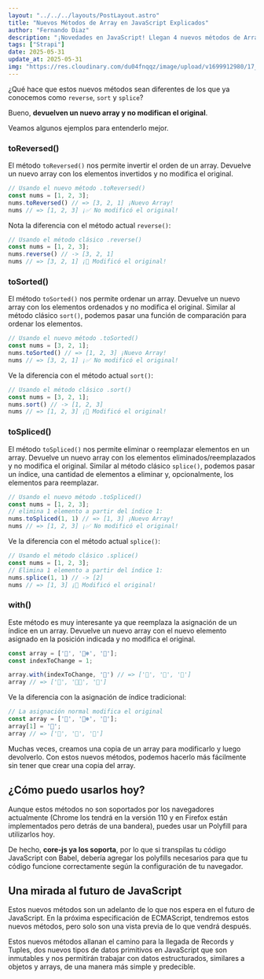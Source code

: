 ```yaml
---
layout: "../../../layouts/PostLayout.astro"
title: "Nuevos Métodos de Array en JavaScript Explicados"
author: "Fernando Diaz"
description: "¡Novedades en JavaScript! Llegan 4 nuevos métodos de Array: toReversed(), toSorted(), toSpliced() y with()."
tags: ["Strapi"]
date: 2025-05-31
update_at: 2025-05-31
img: "https://res.cloudinary.com/du04fnqqz/image/upload/v1699912980/17_500_x_414_px_2_df173cffd2.jpg"
---
```


¿Qué hace que estos nuevos métodos sean diferentes de los que ya conocemos como `reverse`, `sort` y `splice`?

Bueno, **devuelven un nuevo array y no modifican el original**.

Veamos algunos ejemplos para entenderlo mejor.

### toReversed()

El método `toReversed()` nos permite invertir el orden de un array. Devuelve un nuevo array con los elementos invertidos y no modifica el original.

```typescript
// Usando el nuevo método .toReversed()
const nums = [1, 2, 3];
nums.toReversed() // => [3, 2, 1] ¡Nuevo Array!
nums // => [1, 2, 3] ¡✅ No modificó el original!
```

Nota la diferencia con el método actual `reverse()`:

```typescript
// Usando el método clásico .reverse()
const nums = [1, 2, 3];
nums.reverse() // -> [3, 2, 1]
nums // => [3, 2, 1] ¡🛑 Modificó el original!
```

### toSorted()

El método `toSorted()` nos permite ordenar un array. Devuelve un nuevo array con los elementos ordenados y no modifica el original. Similar al método clásico `sort()`, podemos pasar una función de comparación para ordenar los elementos.

```typescript
// Usando el nuevo método .toSorted()
const nums = [3, 2, 1];
nums.toSorted() // => [1, 2, 3] ¡Nuevo Array!
nums // => [3, 2, 1] ¡✅ No modificó el original!
```

Ve la diferencia con el método actual `sort()`:

```typescript
// Usando el método clásico .sort()
const nums = [3, 2, 1];
nums.sort() // -> [1, 2, 3]
nums // => [1, 2, 3] ¡🛑 Modificó el original!
```

### toSpliced()

El método `toSpliced()` nos permite eliminar o reemplazar elementos en un array. Devuelve un nuevo array con los elementos eliminados/reemplazados y no modifica el original. Similar al método clásico `splice()`, podemos pasar un índice, una cantidad de elementos a eliminar y, opcionalmente, los elementos para reemplazar.

```typescript
// Usando el nuevo método .toSpliced()
const nums = [1, 2, 3];
// elimina 1 elemento a partir del índice 1:
nums.toSpliced(1, 1) // => [1, 3] ¡Nuevo Array!
nums // => [1, 2, 3] ¡✅ No modificó el original!
```

Ve la diferencia con el método actual `splice()`:

```typescript
// Usando el método clásico .splice()
const nums = [1, 2, 3];
// Elimina 1 elemento a partir del índice 1:
nums.splice(1, 1) // -> [2]
nums // => [1, 3] ¡🛑 Modificó el original!
```

### with()

Este método es muy interesante ya que reemplaza la asignación de un índice en un array. Devuelve un nuevo array con el nuevo elemento asignado en la posición indicada y no modifica el original.

```typescript
const array = ['🐼', '🐻‍❄️', '🐻'];
const indexToChange = 1;

array.with(indexToChange, '🐶') // => ['🐼', '🐶', '🐻']
array // => ['🐼', '🐻‍❄️', '🐻']
```

Ve la diferencia con la asignación de índice tradicional:

```typescript
// La asignación normal modifica el original
const array = ['🐼', '🐻‍❄️', '🐻'];
array[1] = '🐶';
array // => ['🐼', '🐶', '🐻']
```

Muchas veces, creamos una copia de un array para modificarlo y luego devolverlo. Con estos nuevos métodos, podemos hacerlo más fácilmente sin tener que crear una copia del array.

## ¿Cómo puedo usarlos hoy?

Aunque estos métodos no son soportados por los navegadores actualmente (Chrome los tendrá en la versión 110 y en Firefox están implementados pero detrás de una bandera), puedes usar un Polyfill para utilizarlos hoy.

De hecho, **core-js ya los soporta**, por lo que si transpilas tu código JavaScript con Babel, debería agregar los polyfills necesarios para que tu código funcione correctamente según la configuración de tu navegador.

## Una mirada al futuro de JavaScript

Estos nuevos métodos son un adelanto de lo que nos espera en el futuro de JavaScript. En la próxima especificación de ECMAScript, tendremos estos nuevos métodos, pero solo son una vista previa de lo que vendrá después.

Estos nuevos métodos allanan el camino para la llegada de Records y Tuples, dos nuevos tipos de datos primitivos en JavaScript que son inmutables y nos permitirán trabajar con datos estructurados, similares a objetos y arrays, de una manera más simple y predecible.